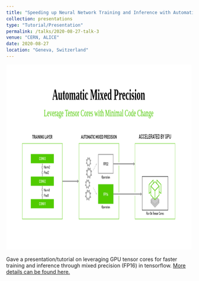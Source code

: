 ```yaml
---
title: "Speeding up Neural Network Training and Inference with Automatic Mixed Precision (AMP)"
collection: presentations
type: "Tutorial/Presentation"
permalink: /talks/2020-08-27-talk-3
venue: "CERN, ALICE"
date: 2020-08-27
location: "Geneva, Switzerland"
---
```


<img src="../images/mixed_precision_snap.png" alt="Overview of mixed precision" width="500" height="500"/>


Gave a presentation/tutorial on leveraging GPU tensor cores for faster training and inference through mixed precision (FP16) in tensorflow. [More details can be found here.](https://docs.google.com/presentation/d/1caKpASatoSD6lEmT_15cNXXZXYkAub7BKEClH-UwhPY/edit?usp=sharing)
